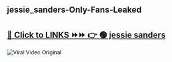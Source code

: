 
 ## jessie_sanders-Only-Fans-Leaked

# <h2><a href="https://clipsfans.com/jessie_sanders&ref=git">🔗 Click to LINKS ⏩⏩ 👉 🟢 jessie sanders </a></h2>

<a href="https://clipsfans.com/jessie_sanders&ref=git" rel="nofollow" data-target="animated-image.originalLink"><img src="https://i.ibb.co.com/xMMVF88/686577567.gif" alt="Viral Video Original" style="max-width: 100%; display: inline-block;" data-target="animated-image.originalImage"></a>

